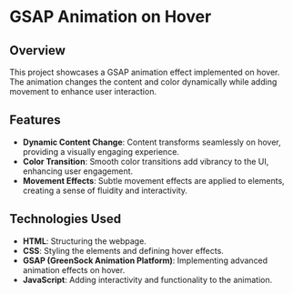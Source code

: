 # GSAP Animation on Hover

## Overview

This project showcases a GSAP animation effect implemented on hover. The animation changes the content and color dynamically while adding movement to enhance user interaction.

## Features

- **Dynamic Content Change**: Content transforms seamlessly on hover, providing a visually engaging experience.
- **Color Transition**: Smooth color transitions add vibrancy to the UI, enhancing user engagement.
- **Movement Effects**: Subtle movement effects are applied to elements, creating a sense of fluidity and interactivity.

## Technologies Used

- **HTML**: Structuring the webpage.
- **CSS**: Styling the elements and defining hover effects.
- **GSAP (GreenSock Animation Platform)**: Implementing advanced animation effects on hover.
- **JavaScript**: Adding interactivity and functionality to the animation.
